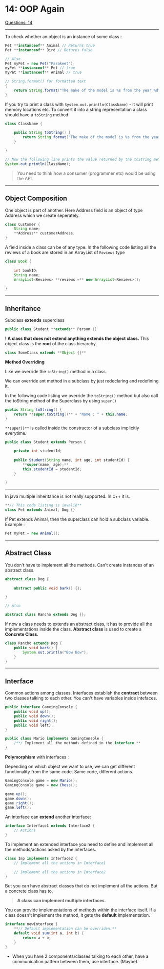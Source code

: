 # 14: OOP Again

[Questions: 14](14%20OOP%20Again%2036505ba6a71149ea973b82ff55e77c15/Questions%2014%20c88707d4e5b64e61a3d947c1871ae22b.md)

---

To check whether an object is an instance of some class : 

```java
Pet **instanceof** Animal // Returns true
Pet **instanceof** Bird // Returns false

// Also
Pet myPet = new Pet("Parakeet");
myPet **instanceof** Pet // true
myPet **instanceof** Animal // true
```

```java
// String.format() for formatted text
{
	return String.format("The make of the model is %s from the year %d", make, year);
}
```

If you try to print a class with `System.out.println(ClassName)` - it will print memory locations etc. To convert it into a string representation a class should have a `toString` method.

```java
class ClassName {
	
	public String toString() {
		return String.format("The make of the model is %s from the year %d", make, year);
	}

}

// Now the following line prints the value returned by the toString method
System.out.println(ClassName);
```

> You need to think how a consumer (programmer etc) would be using the API.

---

## Object Composition

One object is part of another. Here Address field is an object of type Address which we create seperately.

```java
class Customer {
	String name;
	**Address** customerAddress;
}
```

A field inside a class can be of any type. In the following code listing all the reviews of a book are stored in an ArrayList of `Reviews` type

```java
class Book {
	
	int bookID;
	String name;
	ArrayList<Reviews> **reviews =** new ArrayList<Reviews>();
	
}
```

---

## **Inheritance**

Subclass **extends** superclass

```java
public class Student **extends** Person {}
```

! **A class that does not extend anything extends the object class.** This object class is the **root** of the class hierarchy.

```java
class SomeClass extends **Object {}**
```

**Method Overriding**

Like we override the `toString()` method in a class.

We can override ant method in a subclass by just redeclaring and redefining it.

In the following code listing we override the `toString()` method but also call the toString method of the Superclass by using `super()`

```java
public String toString() {
	return **super.toString()** + "Name : " + this.name;
}
```

`**super()**` is called inside the constructor of a subclass implicitly everytime.

```java
public class Student extends Person {

	private int studentId;
	
	public Student(String name, int age, int studentId) {
		**super(name, age);**
		this.studentId = studentId;
	}

}
```

---

In java multiple inheritance is not really supported. In c++ it is.

```java
**// This code listing is invalid**
class Pet extends Animal, Dog {}
```

If Pet extends Animal, then the superclass can hold a subclass variable. Example :

```java
Pet myPet = new Animal();
```

---

## Abstract Class

You don't have to implement all the methods. Can't create instances of an abstract class.

```java
abstract class Dog {
	
	abstract public void bark() {};

}

// Also

abstract class Rancho extends Dog {};
```

If now a class needs to extends an abstract class, it has to provide all the implementations inside the class. **Abstract class** is used to create a **Concrete Class.**

```java
class Rancho extends Dog {
	public void bark() {
		System.out.println("Bow Bow");
	}
}
```

---

## **Interface**

Common actions among classes. Interfaces establish the **contract** between two classes talking to each other. You can't have variables inside intefaces.

```java
public interface GameingConsole {
	public void up();
	public void down();
	public void right();
	public void left);
}
```

```java
public class Mario implements GamingConsole {
	/**/ Implement all the methods defined in the interface.**
}
```

**Polymorphism** with interfaces : 

Depending on which object we want to use, we can get different functionality from the same code. Same code, different actions.

```java
GamingConsole game = new Mario();
GamingConsole game = new Chess();

game.up();
game.down();
game.right();
game.left();
```

An interface can **extend** another interface:

```java
interface Interface1 extends Interface2 {
	// Actions
}
```

To implement an extended interface you need to define and implement all the methods/actions asked by the interfaces.

```java
class Imp implements Interface2 {
	// Implement all the actions in Interface1
	
	// Implement all the actions in Interface2
}
```

But you can have abstract classes that do not implement all the actions. But a concrete class has to.

> **A class can implement multiple interfaces.**

You can provide implementations of methods within the interface itself. If a class doesn't implement the method, it gets the **default** implementation.

```java
interface newInterface {
	**// Default implementation can be overriden.**
	default void sum(int a, int b) {
		return a + b;
	}
}
```

- When you have 2 components/classes talking to each other, have a communication pattern between them, use interface. (Maybe).